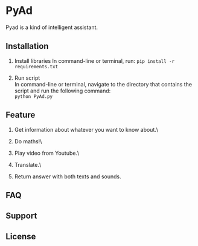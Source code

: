 # PyAd
Pyad is a kind of intelligent assistant.

## Installation
1. Install libraries
   In command-line or terminal, run:
   `pip install -r requirements.txt`

2. Run script\
   In command-line or terminal, navigate to the directory that contains the script and run the following command:\
   `python PyAd.py`

## Feature
1. Get information about whatever you want to know about.\
   
2. Do maths!\
  
3. Play video from Youtube.\
   
4. Translate.\
 
5. Return answer with both texts and sounds.

## FAQ

## Support

## License
